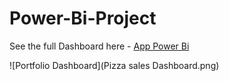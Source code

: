 # Power-Bi-Project

See the full Dashboard here - [App Power Bi](https://app.powerbi.com/view?r=eyJrIjoiZGUyNDQzNzktZGQ4Yy00MDAxLWI0YWEtZjdlZTljYTQ5OTBiIiwidCI6IjA0ZTc1NWFmLTM0NjEtNDYyOS04M2RmLTA5ZDZiYjBkMjdjYSJ9)

![Portfolio Dashboard](Pizza sales Dashboard.png)
